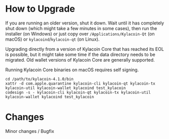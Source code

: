 How to Upgrade
==============

If you are running an older version, shut it down. Wait until it has completely
shut down (which might take a few minutes in some cases), then run the
installer (on Windows) or just copy over `/Applications/Kylacoin-Qt` (on macOS)
or `kylacoind`/`kylacoin-qt` (on Linux).

Upgrading directly from a version of Kylacoin Core that has reached its EOL is
possible, but it might take some time if the data directory needs to be migrated. Old
wallet versions of Kylacoin Core are generally supported.

Running Kylacoin Core binaries on macOS requires self signing.
```
cd /path/to/kylacoin-4.1.0/bin
xattr -d com.apple.quarantine kylacoin-cli kylacoin-qt kylacoin-tx kylacoin-util kylacoin-wallet kylacoind test_kylacoin
codesign -s - kylacoin-cli kylacoin-qt kylacoin-tx kylacoin-util kylacoin-wallet kylacoind test_kylacoin
```
Changes
===============
Minor changes / Bugfix
